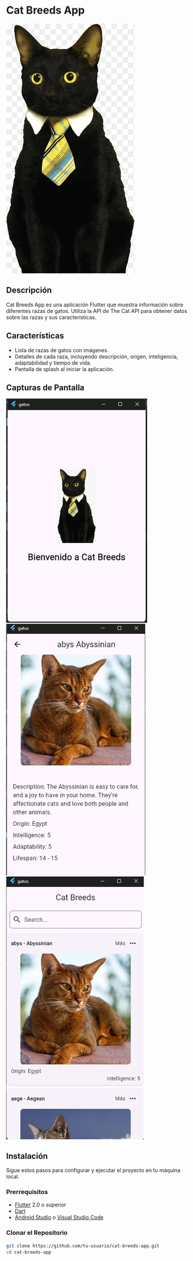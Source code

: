 # Cat Breeds App

![Cat Breeds App](assets/logo.png)

## Descripción

Cat Breeds App es una aplicación Flutter que muestra información sobre diferentes razas de gatos. Utiliza la API de The Cat API para obtener datos sobre las razas y sus características.

## Características

- Lista de razas de gatos con imágenes.
- Detalles de cada raza, incluyendo descripción, origen, inteligencia, adaptabilidad y tiempo de vida.
- Pantalla de splash al iniciar la aplicación.

## Capturas de Pantalla

![Splash Screen](assets/splash_screen.png)
![Home Screen](assets/home_screen.png)
![Detail Screen](assets/detail_screen.png)

## Instalación

Sigue estos pasos para configurar y ejecutar el proyecto en tu máquina local.

### Prerrequisitos

- [Flutter](https://flutter.dev/docs/get-started/install) 2.0 o superior
- [Dart](https://dart.dev/get-dart)
- [Android Studio](https://developer.android.com/studio) o [Visual Studio Code](https://code.visualstudio.com/)

### Clonar el Repositorio

```bash
git clone https://github.com/tu-usuario/cat-breeds-app.git
cd cat-breeds-app
